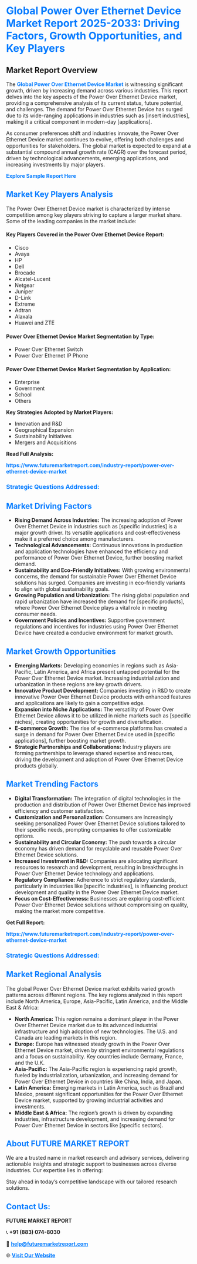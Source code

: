 <h1 style="color: #007BFF;">Global Power Over Ethernet Device Market Report 2025-2033: Driving Factors, Growth Opportunities, and Key Players</h1>

<section id="overview">
<h2>Market Report Overview</h2>
<p>The <a href="https://www.futuremarketreport.com/industry-report/power-over-ethernet-device-market" style="color: #007BFF; text-decoration: none;"><strong>Global Power Over Ethernet Device Market</strong></a> is witnessing significant growth, driven by increasing demand across various industries. This report delves into the key aspects of the Power Over Ethernet Device market, providing a comprehensive analysis of its current status, future potential, and challenges. The demand for Power Over Ethernet Device has surged due to its wide-ranging applications in industries such as [insert industries], making it a critical component in modern-day [applications].</p>
<p>As consumer preferences shift and industries innovate, the Power Over Ethernet Device market continues to evolve, offering both challenges and opportunities for stakeholders. The global market is expected to expand at a substantial compound annual growth rate (CAGR) over the forecast period, driven by technological advancements, emerging applications, and increasing investments by major players.</p>
</section>

<section id="overview">
<p><a href="https://www.futuremarketreport.com/request-sample/reportId=104835" style="color: #007BFF; text-decoration: none;"><strong>Explore Sample Report Here</strong></a></p>
</section>

<section id="key-players">
<h2 style="color: #007BFF;">Market Key Players Analysis</h2>
<p>The Power Over Ethernet Device market is characterized by intense competition among key players striving to capture a larger market share. Some of the leading companies in the market include:</p>
<h4>Key Players Covered in the Power Over Ethernet Device Report:</h4>
<ul><li>Cisco</li><li>Avaya</li><li>HP</li><li>Dell</li><li>Brocade</li><li>Alcatel-Lucent</li><li>Netgear</li><li>Juniper</li><li>D-Link</li><li>Extreme</li><li>Adtran</li><li>Alaxala</li><li>Huawei and ZTE</li></ul>
<h4>Power Over Ethernet Device Market Segmentation by Type:</h4>
<ul><li>Power Over Ethernet Switch</li><li>Power Over Ethernet IP Phone</li></ul>

<h4>Power Over Ethernet Device Market Segmentation by Application:</h4>
<ul><li>Enterprise</li><li>Government</li><li>School</li><li>Others</li></ul>
<p><strong>Key Strategies Adopted by Market Players:</strong></p>
<ul>
<li>Innovation and R&D</li>
<li>Geographical Expansion</li>
<li>Sustainability Initiatives</li>
<li>Mergers and Acquisitions</li>
</ul>
</section>

<section>
<p><strong>Read Full Analysis: </strong></p><a href="https://www.futuremarketreport.com/industry-report/power-over-ethernet-device-market" style="color: #007BFF; text-decoration: none;"><strong>https://www.futuremarketreport.com/industry-report/power-over-ethernet-device-market</strong></a>
<h3 style="color: #007BFF;">Strategic Questions Addressed:</h3>
</section>

<section id="driving-factors">
<h2 style="color: #007BFF;">Market Driving Factors</h2>
<ul>
<li><strong>Rising Demand Across Industries:</strong> The increasing adoption of Power Over Ethernet Device in industries such as [specific industries] is a major growth driver. Its versatile applications and cost-effectiveness make it a preferred choice among manufacturers.</li>
<li><strong>Technological Advancements:</strong> Continuous innovations in production and application technologies have enhanced the efficiency and performance of Power Over Ethernet Device, further boosting market demand.</li>
<li><strong>Sustainability and Eco-Friendly Initiatives:</strong> With growing environmental concerns, the demand for sustainable Power Over Ethernet Device solutions has surged. Companies are investing in eco-friendly variants to align with global sustainability goals.</li>
<li><strong>Growing Population and Urbanization:</strong> The rising global population and rapid urbanization have increased the demand for [specific products], where Power Over Ethernet Device plays a vital role in meeting consumer needs.</li>
<li><strong>Government Policies and Incentives:</strong> Supportive government regulations and incentives for industries using Power Over Ethernet Device have created a conducive environment for market growth.</li>
</ul>
</section>

<section id="growth-opportunities">
<h2 style="color: #007BFF;">Market Growth Opportunities</h2>
<ul>
<li><strong>Emerging Markets:</strong> Developing economies in regions such as Asia-Pacific, Latin America, and Africa present untapped potential for the Power Over Ethernet Device market. Increasing industrialization and urbanization in these regions are key growth drivers.</li>
<li><strong>Innovative Product Development:</strong> Companies investing in R&D to create innovative Power Over Ethernet Device products with enhanced features and applications are likely to gain a competitive edge.</li>
<li><strong>Expansion into Niche Applications:</strong> The versatility of Power Over Ethernet Device allows it to be utilized in niche markets such as [specific niches], creating opportunities for growth and diversification.</li>
<li><strong>E-commerce Growth:</strong> The rise of e-commerce platforms has created a surge in demand for Power Over Ethernet Device used in [specific applications], further boosting market growth.</li>
<li><strong>Strategic Partnerships and Collaborations:</strong> Industry players are forming partnerships to leverage shared expertise and resources, driving the development and adoption of Power Over Ethernet Device products globally.</li>
</ul>
</section>

<section id="trending-factors">
<h2 style="color: #007BFF;">Market Trending Factors</h2>
<ul>
<li><strong>Digital Transformation:</strong> The integration of digital technologies in the production and distribution of Power Over Ethernet Device has improved efficiency and customer satisfaction.</li>
<li><strong>Customization and Personalization:</strong> Consumers are increasingly seeking personalized Power Over Ethernet Device solutions tailored to their specific needs, prompting companies to offer customizable options.</li>
<li><strong>Sustainability and Circular Economy:</strong> The push towards a circular economy has driven demand for recyclable and reusable Power Over Ethernet Device solutions.</li>
<li><strong>Increased Investment in R&D:</strong> Companies are allocating significant resources to research and development, resulting in breakthroughs in Power Over Ethernet Device technology and applications.</li>
<li><strong>Regulatory Compliance:</strong> Adherence to strict regulatory standards, particularly in industries like [specific industries], is influencing product development and quality in the Power Over Ethernet Device market.</li>
<li><strong>Focus on Cost-Effectiveness:</strong> Businesses are exploring cost-efficient Power Over Ethernet Device solutions without compromising on quality, making the market more competitive.</li>
</ul>
</section>

<section>
<p><strong>Get Full Report: </strong></p><a href="https://www.futuremarketreport.com/industry-report/power-over-ethernet-device-market" style="color: #007BFF; text-decoration: none;"><strong>https://www.futuremarketreport.com/industry-report/power-over-ethernet-device-market</strong></a>
<h3 style="color: #007BFF;">Strategic Questions Addressed:</h3>
</section>


<section id="regional-analysis">
<h2 style="color: #007BFF;">Market Regional Analysis</h2>
<p>The global Power Over Ethernet Device market exhibits varied growth patterns across different regions. The key regions analyzed in this report include North America, Europe, Asia-Pacific, Latin America, and the Middle East & Africa:</p>
<ul>
<li><strong>North America:</strong> This region remains a dominant player in the Power Over Ethernet Device market due to its advanced industrial infrastructure and high adoption of new technologies. The U.S. and Canada are leading markets in this region.</li>
<li><strong>Europe:</strong> Europe has witnessed steady growth in the Power Over Ethernet Device market, driven by stringent environmental regulations and a focus on sustainability. Key countries include Germany, France, and the U.K.</li>
<li><strong>Asia-Pacific:</strong> The Asia-Pacific region is experiencing rapid growth, fueled by industrialization, urbanization, and increasing demand for Power Over Ethernet Device in countries like China, India, and Japan.</li>
<li><strong>Latin America:</strong> Emerging markets in Latin America, such as Brazil and Mexico, present significant opportunities for the Power Over Ethernet Device market, supported by growing industrial activities and investments.</li>
<li><strong>Middle East & Africa:</strong> The region’s growth is driven by expanding industries, infrastructure development, and increasing demand for Power Over Ethernet Device in sectors like [specific sectors].</li>
</ul>
</section>

<footer>
<h2 style="color: #007BFF;">About FUTURE MARKET REPORT</h2>
<p>We are a trusted name in market research and advisory services, delivering actionable insights and strategic support to businesses across diverse industries. Our expertise lies in offering:</p>

<p>Stay ahead in today’s competitive landscape with our tailored research solutions.</p>

<h2 style="color: #007BFF;">Contact Us:</h2>
<p><strong>FUTURE MARKET REPORT</strong></p>
<p>📞 <strong>+91 (883) 074-8030</strong></p>
<p>📧 <strong><a href="mailto:help@futuremarketreport.com" style="color: #007BFF;">help@futuremarketreport.com</a></strong></p>
<p>🌐 <strong><a href="https://www.futuremarketreport.com/" style="color: #007BFF;">Visit Our Website</a></strong></p>
</footer>